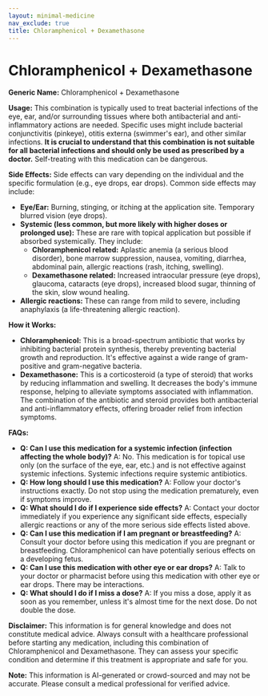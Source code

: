 ```yaml
---
layout: minimal-medicine
nav_exclude: true
title: Chloramphenicol + Dexamethasone
---
```


# Chloramphenicol + Dexamethasone

**Generic Name:** Chloramphenicol + Dexamethasone

**Usage:** This combination is typically used to treat bacterial infections of the eye, ear, and/or surrounding tissues where both antibacterial and anti-inflammatory actions are needed.  Specific uses might include bacterial conjunctivitis (pinkeye), otitis externa (swimmer's ear), and other similar infections.  **It is crucial to understand that this combination is not suitable for all bacterial infections and should only be used as prescribed by a doctor.**  Self-treating with this medication can be dangerous.

**Side Effects:**  Side effects can vary depending on the individual and the specific formulation (e.g., eye drops, ear drops).  Common side effects may include:

* **Eye/Ear:** Burning, stinging, or itching at the application site. Temporary blurred vision (eye drops).  
* **Systemic (less common, but more likely with higher doses or prolonged use):**  These are rare with topical application but possible if absorbed systemically.  They include:
    * **Chloramphenicol related:**  Aplastic anemia (a serious blood disorder), bone marrow suppression, nausea, vomiting, diarrhea, abdominal pain, allergic reactions (rash, itching, swelling).
    * **Dexamethasone related:**  Increased intraocular pressure (eye drops), glaucoma, cataracts (eye drops), increased blood sugar, thinning of the skin,  slow wound healing.
* **Allergic reactions:**  These can range from mild to severe, including anaphylaxis (a life-threatening allergic reaction).

**How it Works:**

* **Chloramphenicol:** This is a broad-spectrum antibiotic that works by inhibiting bacterial protein synthesis, thereby preventing bacterial growth and reproduction.  It's effective against a wide range of gram-positive and gram-negative bacteria.
* **Dexamethasone:** This is a corticosteroid (a type of steroid) that works by reducing inflammation and swelling. It decreases the body's immune response, helping to alleviate symptoms associated with inflammation.  The combination of the antibiotic and steroid provides both antibacterial and anti-inflammatory effects, offering broader relief from infection symptoms.


**FAQs:**

* **Q: Can I use this medication for a systemic infection (infection affecting the whole body)?**  A: No. This medication is for topical use only (on the surface of the eye, ear, etc.) and is not effective against systemic infections.  Systemic infections require systemic antibiotics.
* **Q: How long should I use this medication?** A:  Follow your doctor's instructions exactly.  Do not stop using the medication prematurely, even if symptoms improve.
* **Q: What should I do if I experience side effects?** A: Contact your doctor immediately if you experience any significant side effects, especially allergic reactions or any of the more serious side effects listed above.
* **Q: Can I use this medication if I am pregnant or breastfeeding?** A:  Consult your doctor before using this medication if you are pregnant or breastfeeding. Chloramphenicol can have potentially serious effects on a developing fetus.
* **Q: Can I use this medication with other eye or ear drops?** A: Talk to your doctor or pharmacist before using this medication with other eye or ear drops.  There may be interactions.
* **Q:  What should I do if I miss a dose?** A:  If you miss a dose, apply it as soon as you remember, unless it's almost time for the next dose.  Do not double the dose.

**Disclaimer:** This information is for general knowledge and does not constitute medical advice. Always consult with a healthcare professional before starting any medication, including this combination of Chloramphenicol and Dexamethasone.  They can assess your specific condition and determine if this treatment is appropriate and safe for you.


**Note:** This information is AI-generated or crowd-sourced and may not be accurate. Please consult a medical professional for verified advice.